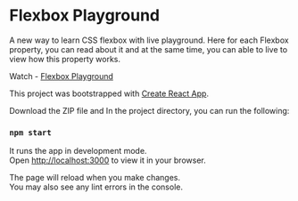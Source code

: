 # Flexbox Playground

A new way to learn CSS flexbox with live playground. Here for each Flexbox property, you can read about it and at the same time, you can able to live to view how this property works.

Watch - [Flexbox Playground](https://github.com/facebook/create-react-app)

This project was bootstrapped with [Create React App](https://github.com/facebook/create-react-app).

Download the ZIP file and In the project directory, you can run the following:

### `npm start`

It runs the app in development mode.\
Open [http://localhost:3000](http://localhost:3000) to view it in your browser.

The page will reload when you make changes.\
You may also see any lint errors in the console.
